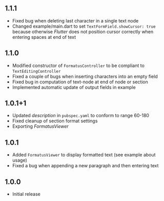 ## 1.1.1

* Fixed bug when deleting last character in a single text node
* Changed example/main.dart to set `TextFormField.showCursor: true` because otherwise _Flutter_
  does not position cursor correctly when entering spaces at end of text

## 1.1.0

* Modified constructor of `FormatusController` to be compliant to `TextEditingController` 
* Fixed a couple of bugs when inserting characters into an empty field
* Fixed bug in computation of text-node at end of node or section
* Implemented automatic update of output fields in example

## 1.0.1+1

* Updated _description_ in `pubspec.yaml` to conform to range 60-180
* Fixed cleanup of section format settings
* Exporting _FormatusViewer_

## 1.0.1

* Added `FormatusViewer` to display formatted text (see example about usage)
* Fixed a bug when appending a new paragraph and then entering text

## 1.0.0

* Initial release
